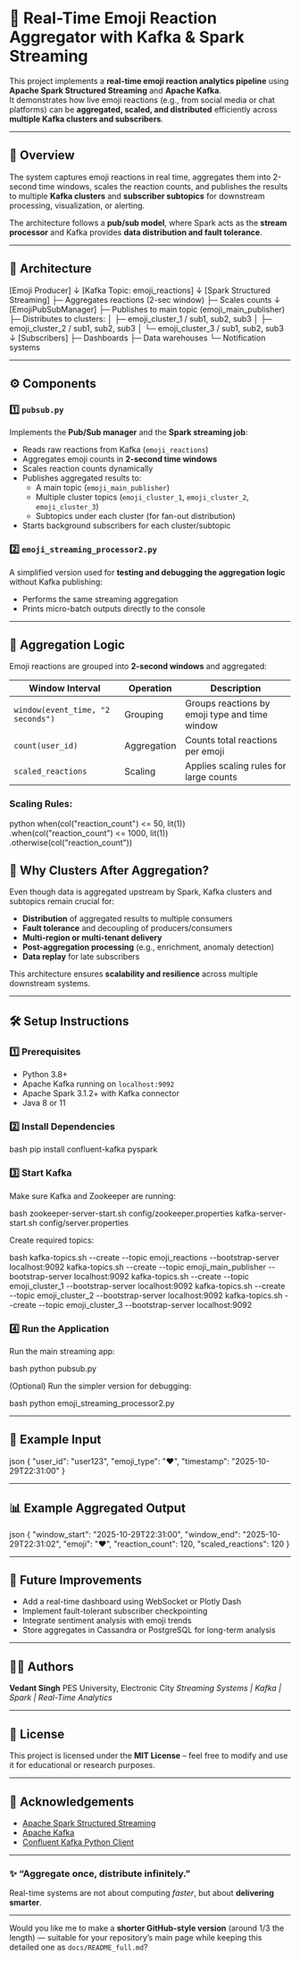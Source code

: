 
# 🧠 Real-Time Emoji Reaction Aggregator with Kafka & Spark Streaming

This project implements a **real-time emoji reaction analytics pipeline** using **Apache Spark Structured Streaming** and **Apache Kafka**.  
It demonstrates how live emoji reactions (e.g., from social media or chat platforms) can be **aggregated, scaled, and distributed** efficiently across **multiple Kafka clusters and subscribers**.

---

## 🚀 Overview

The system captures emoji reactions in real time, aggregates them into 2-second time windows, scales the reaction counts, and publishes the results to multiple **Kafka clusters** and **subscriber subtopics** for downstream processing, visualization, or alerting.

The architecture follows a **pub/sub model**, where Spark acts as the **stream processor** and Kafka provides **data distribution and fault tolerance**.

---

## 🧩 Architecture



[Emoji Producer]
↓
[Kafka Topic: emoji_reactions]
↓
[Spark Structured Streaming]
├─ Aggregates reactions (2-sec window)
├─ Scales counts
↓
[EmojiPubSubManager]
├─ Publishes to main topic (emoji_main_publisher)
├─ Distributes to clusters:
│   ├─ emoji_cluster_1 / sub1, sub2, sub3
│   ├─ emoji_cluster_2 / sub1, sub2, sub3
│   └─ emoji_cluster_3 / sub1, sub2, sub3
↓
[Subscribers]
├─ Dashboards
├─ Data warehouses
└─ Notification systems



---

## ⚙️ Components

### 1️⃣ `pubsub.py`
Implements the **Pub/Sub manager** and the **Spark streaming job**:
- Reads raw reactions from Kafka (`emoji_reactions`)
- Aggregates emoji counts in **2-second time windows**
- Scales reaction counts dynamically
- Publishes aggregated results to:
  - A main topic (`emoji_main_publisher`)
  - Multiple cluster topics (`emoji_cluster_1`, `emoji_cluster_2`, `emoji_cluster_3`)
  - Subtopics under each cluster (for fan-out distribution)
- Starts background subscribers for each cluster/subtopic

### 2️⃣ `emoji_streaming_processor2.py`
A simplified version used for **testing and debugging the aggregation logic** without Kafka publishing:
- Performs the same streaming aggregation
- Prints micro-batch outputs directly to the console

---

## 🧮 Aggregation Logic

Emoji reactions are grouped into **2-second windows** and aggregated:

| Window Interval | Operation | Description |
|------------------|------------|--------------|
| `window(event_time, "2 seconds")` | Grouping | Groups reactions by emoji type and time window |
| `count(user_id)` | Aggregation | Counts total reactions per emoji |
| `scaled_reactions` | Scaling | Applies scaling rules for large counts |

### Scaling Rules:
python
when(col("reaction_count") <= 50, lit(1))
.when(col("reaction_count") <= 1000, lit(1))
.otherwise(col("reaction_count"))




## 🧠 Why Clusters After Aggregation?

Even though data is aggregated upstream by Spark, Kafka clusters and subtopics remain crucial for:

* **Distribution** of aggregated results to multiple consumers
* **Fault tolerance** and decoupling of producers/consumers
* **Multi-region or multi-tenant delivery**
* **Post-aggregation processing** (e.g., enrichment, anomaly detection)
* **Data replay** for late subscribers

This architecture ensures **scalability and resilience** across multiple downstream systems.

---

## 🛠️ Setup Instructions

### 1️⃣ Prerequisites

* Python 3.8+
* Apache Kafka running on `localhost:9092`
* Apache Spark 3.1.2+ with Kafka connector
* Java 8 or 11

### 2️⃣ Install Dependencies

bash
pip install confluent-kafka pyspark


### 3️⃣ Start Kafka

Make sure Kafka and Zookeeper are running:

bash
zookeeper-server-start.sh config/zookeeper.properties
kafka-server-start.sh config/server.properties

Create required topics:

bash
kafka-topics.sh --create --topic emoji_reactions --bootstrap-server localhost:9092
kafka-topics.sh --create --topic emoji_main_publisher --bootstrap-server localhost:9092
kafka-topics.sh --create --topic emoji_cluster_1 --bootstrap-server localhost:9092
kafka-topics.sh --create --topic emoji_cluster_2 --bootstrap-server localhost:9092
kafka-topics.sh --create --topic emoji_cluster_3 --bootstrap-server localhost:9092

### 4️⃣ Run the Application

Run the main streaming app:

bash
python pubsub.py

(Optional) Run the simpler version for debugging:

bash
python emoji_streaming_processor2.py


---

## 🧪 Example Input

json
{
  "user_id": "user123",
  "emoji_type": "❤️",
  "timestamp": "2025-10-29T22:31:00"
}


---

## 📊 Example Aggregated Output

json
{
  "window_start": "2025-10-29T22:31:00",
  "window_end": "2025-10-29T22:31:02",
  "emoji": "❤️",
  "reaction_count": 120,
  "scaled_reactions": 120
}


---

## 🧱 Future Improvements

* Add a real-time dashboard using WebSocket or Plotly Dash
* Implement fault-tolerant subscriber checkpointing
* Integrate sentiment analysis with emoji trends
* Store aggregates in Cassandra or PostgreSQL for long-term analysis

---

## 👨‍💻 Authors

**Vedant Singh**
PES University, Electronic City
*Streaming Systems | Kafka | Spark | Real-Time Analytics*

---

## 🪪 License

This project is licensed under the **MIT License** – feel free to modify and use it for educational or research purposes.

---

## 🌟 Acknowledgements

* [Apache Spark Structured Streaming](https://spark.apache.org/docs/latest/structured-streaming-programming-guide.html)
* [Apache Kafka](https://kafka.apache.org/)
* [Confluent Kafka Python Client](https://github.com/confluentinc/confluent-kafka-python)

---

### ✨ “Aggregate once, distribute infinitely.”

Real-time systems are not about computing *faster*, but about **delivering smarter**.



---

Would you like me to make a **shorter GitHub-style version** (around 1/3 the length) — suitable for your repository’s main page while keeping this detailed one as `docs/README_full.md`?

